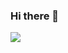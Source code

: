 ### Hi there 👋
<a href="https://lympsw12.tistory.com/" target="_blank"><img src="https://img.shields.io/badge/000000?style=plastic&logo=file:///C:/Logo/tistory.svg&logoColor=FFFFFF"/></a>


<!--
**Heron-Woong/Heron-Woong** is a ✨ _special_ ✨ repository because its `README.md` (this file) appears on your GitHub profile.

Here are some ideas to get you started:

- 🔭 I’m currently working on ...
- 🌱 I’m currently learning ...
- 👯 I’m looking to collaborate on ...
- 🤔 I’m looking for help with ...
- 💬 Ask me about ...
- 📫 How to reach me: ...
- 😄 Pronouns: ...
- ⚡ Fun fact: ...
-->

